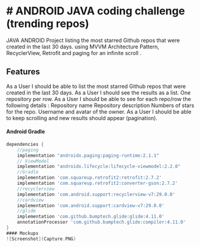 
# # ANDROID JAVA coding challenge (trending repos)
JAVA ANDROID Project listing the most starred Github repos that were created in the last 30 days.
using MVVM Architecture Pattern, RecyclerView, Retrofit and paging for an infinite scroll .

## Features

As a User I should be able to list the most starred Github repos that were created in the last 30 days.
As a User I should see the results as a list. One repository per row.
As a User I should be able to see for each repo/row the following details :
Repository name
Repository description
Numbers of stars for the repo.
Username and avatar of the owner.
As a User I should be able to keep scrolling and new results should appear (pagination).

#### Android Gradle
```gradle
dependencies {
    //paging
    implementation "androidx.paging:paging-runtime:2.1.1"
    // ViewModel
    implementation "androidx.lifecycle:lifecycle-viewmodel:2.2.0"
    //Gradle
    implementation 'com.squareup.retrofit2:retrofit:2.7.2'
    implementation 'com.squareup.retrofit2:converter-gson:2.7.2'
    //recyclerview
    implementation 'com.android.support:recyclerview-v7:29.0.0'
    //cardview
    implementation 'com.android.support:cardview-v7:29.0.0'
    //glide
    implementation 'com.github.bumptech.glide:glide:4.11.0'
    annotationProcessor 'com.github.bumptech.glide:compiler:4.11.0'
}
#### Mockups
![Screenshot](Capture.PNG)
